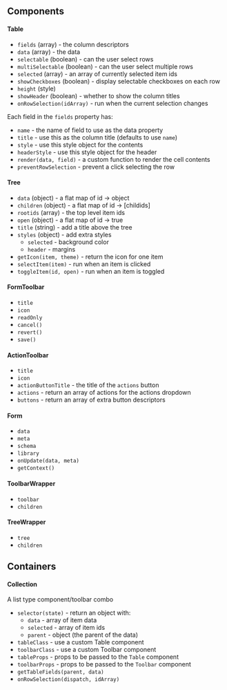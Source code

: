 ## Components

#### Table

 * `fields` (array) - the column descriptors
 * `data` (array) - the data
 * `selectable` (boolean) - can the user select rows
 * `multiSelectable` (boolean) - can the user select multiple rows
 * `selected` (array) - an array of currently selected item ids
 * `showCheckboxes` (boolean) - display selectable checkboxes on each row
 * `height` (style)
 * `showHeader` (boolean) - whether to show the column titles
 * `onRowSelection(idArray)` - run when the current selection changes

Each field in the `fields` property has:

 * `name` - the name of field to use as the data property
 * `title` - use this as the column title (defaults to use `name`)
 * `style` - use this style object for the contents
 * `headerStyle` - use this style object for the header
 * `render(data, field)` - a custom function to render the cell contents
 * `preventRowSelection` - prevent a click selecting the row

#### Tree

 * `data` (object) - a flat map of id -> object
 * `children` (object) - a flat map of id -> [childids]
 * `rootids` (array) - the top level item ids
 * `open` (object) - a flat map of id -> true
 * `title` (string) - add a title above the tree
 * `styles` (object) - add extra styles
   * `selected` - background color
   * `header` - margins
 * `getIcon(item, theme)` - return the icon for one item
 * `selectItem(item)` - run when an item is clicked
 * `toggleItem(id, open)` - run when an item is toggled

#### FormToolbar

 * `title`
 * `icon`
 * `readOnly`
 * `cancel()`
 * `revert()`
 * `save()`

#### ActionToolbar

 * `title`
 * `icon`
 * `actionButtonTitle` - the title of the `actions` button
 * `actions` - return an array of actions for the actions dropdown
 * `buttons` - return an array of extra button descriptors

#### Form

 * `data`
 * `meta`
 * `schema`
 * `library`
 * `onUpdate(data, meta)`
 * `getContext()`

#### ToolbarWrapper

 * `toolbar`
 * `children`

#### TreeWrapper

 * `tree`
 * `children`

## Containers

#### Collection

A list type component/toolbar combo

 * `selector(state)` - return an object with:
   * `data` - array of item data
   * `selected` - array of item ids
   * `parent` - object (the parent of the data)
 * `tableClass` - use a custom Table component
 * `toolbarClass` - use a custom Toolbar component
 * `tableProps` - props to be passed to the `Table` component
 * `toolbarProps` - props to be passed to the `Toolbar` component
 * `getTableFields(parent, data)`
 * `onRowSelection(dispatch, idArray)`